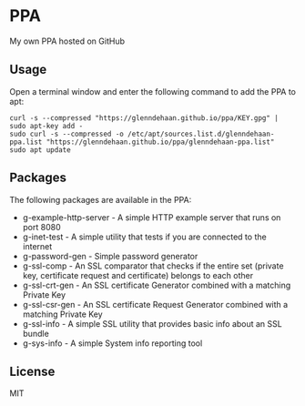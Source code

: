 # PPA

My own PPA hosted on GitHub

## Usage
Open a terminal window and enter the following command to add the PPA to apt:

```shell
curl -s --compressed "https://glenndehaan.github.io/ppa/KEY.gpg" | sudo apt-key add -
sudo curl -s --compressed -o /etc/apt/sources.list.d/glenndehaan-ppa.list "https://glenndehaan.github.io/ppa/glenndehaan-ppa.list"
sudo apt update
```

## Packages
The following packages are available in the PPA:
* g-example-http-server - A simple HTTP example server that runs on port 8080
* g-inet-test - A simple utility that tests if you are connected to the internet
* g-password-gen - Simple password generator
* g-ssl-comp - An SSL comparator that checks if the entire set (private key, certificate request and certificate) belongs to each other
* g-ssl-crt-gen - An SSL certificate Generator combined with a matching Private Key
* g-ssl-csr-gen - An SSL certificate Request Generator combined with a matching Private Key
* g-ssl-info - A simple SSL utility that provides basic info about an SSL bundle
* g-sys-info - A simple System info reporting tool

## License

MIT
